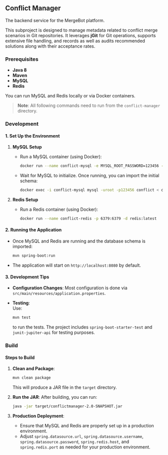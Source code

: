 ## Conflict Manager
The backend service for the MergeBot platform.

This subproject is designed to manage metadata related to conflict merge scenarios in Git repositories. It leverages **jGit** for Git operations, supports extensive file handling, and records as well as audits recommended solutions along with their acceptance rates.

### Prerequisites
- **Java 8**
- **Maven**
- **MySQL**
- **Redis**

You can run MySQL and Redis locally or via Docker containers.

> **Note**: All following commands need to run from the `conflict-manager` directory.

### Development

#### 1. Set Up the Environment

1. **MySQL Setup**
    - Run a MySQL container (using Docker):
      ```bash
      docker run --name conflict-mysql -e MYSQL_ROOT_PASSWORD=123456 -e MYSQL_DATABASE=conflict -p 3306:3306 -d mysql:8.0
      ```
    - Wait for MySQL to initialize. Once running, you can import the initial schema:
      ```bash
      docker exec -i conflict-mysql mysql -uroot -p123456 conflict < conflict.sql
      ```

2. **Redis Setup**
    - Run a Redis container (using Docker):
      ```bash
      docker run --name conflict-redis -p 6379:6379 -d redis:latest
      ```

#### 2. Running the Application
- Once MySQL and Redis are running and the database schema is imported:
  ```bash
  mvn spring-boot:run
  ```
- The application will start on `http://localhost:8080` by default.

#### 3. Development Tips
- **Configuration Changes**: Most configuration is done via `src/main/resources/application.properties`.

- **Testing**:  
  Use:
  ```bash
  mvn test
  ```
  to run the tests. The project includes `spring-boot-starter-test` and `junit-jupiter-api` for testing purposes.

### Build

#### Steps to Build
1. **Clean and Package**:
   ```bash
   mvn clean package
   ```
   This will produce a JAR file in the `target` directory.

2. **Run the JAR**:
   After building, you can run:
   ```bash
   java -jar target/conflictmanager-2.0-SNAPSHOT.jar
   ```

3. **Production Deployment**:
   - Ensure that MySQL and Redis are properly set up in a production environment.
   - Adjust `spring.datasource.url`, `spring.datasource.username`, `spring.datasource.password`, `spring.redis.host`, and `spring.redis.port` as needed for your production environment.

